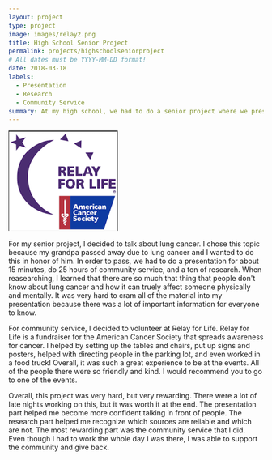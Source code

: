 ```yaml
---
layout: project
type: project
image: images/relay2.png
title: High School Senior Project
permalink: projects/highschoolseniorproject
# All dates must be YYYY-MM-DD format!
date: 2018-03-18
labels:
  - Presentation
  - Research
  - Community Service
summary: At my high school, we had to do a senior project where we present a topic of our choice to graduate.
---
```


<img class="ui medium right floated rounded image" src="../images/relay.png">

For my senior project, I decided to talk about lung cancer. I chose this topic because my grandpa passed away due to lung cancer and I wanted to do this in honor of him. In order to pass, we had to do a presentation for about 15 minutes, do 25 hours of community service, and a ton of research. When reasearching, I learned that there are so much that thing that people don't know about lung cancer and how it can truely affect someone physically and mentally. It was very hard to cram all of the material into my presentation because there was a lot of important information for everyone to know.

For community service, I decided to volunteer at Relay for Life. Relay for Life is a fundraiser for the American Cancer Society that spreads awareness for cancer. I helped by setting up the tables and chairs, put up signs and posters, helped with directing people in the parking lot, and even worked in a food truck! Overall, it was such a great experience to be at the events. All of the people there were so friendly and kind. I would recommend you to go to one of the events.

Overall, this project was very hard, but very rewarding. There were a lot of late nights working on this, but it was worth it at the end. The presentation part helped me become more confident talking in front of people. The research part helped me recognize which sources are reliable and which are not. The most rewarding part was the community service that I did. Even though I had to work the whole day I was there, I was able to support the community and give back.
